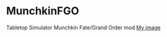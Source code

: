 # MunchkinFGO
Tabletop Simulator Munchkin Fate/Grand Order mod
[My image](4keY.github.com/MunchkinFGO/main/deck1.png)
